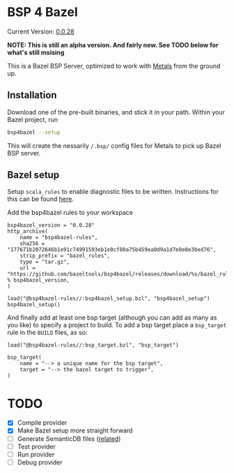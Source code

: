 # BSP 4 Bazel
Current Version: [0.0.28](https://github.com/bazeltools/bsp4bazel/releases/tag/0.0.28)

**NOTE: This is still an alpha version. And fairly new. See TODO below for what's still msising**

This is a Bazel BSP Server, optimized to work with [Metals](https://scalameta.org/metals/) from the ground up.

## Installation

Download one of the pre-built binaries, and stick it in your path. Within your Bazel project, run 

```bash
bsp4bazel --setup
```

This will create the nessarily `/.bsp/` config files for Metals to pick up Bazel BSP server. 

## Bazel setup

Setup `scala_rules` to enable diagnostic files to be written. Instructions for this can be found [here](https://github.com/bazelbuild/rules_scala/blob/master/docs/scala_toolchain.md).

Add the bsp4bazel rules to your workspace

```starlark
bsp4bazel_version = "0.0.28"
http_archive(
    name = "bsp4bazel-rules",
    sha256 = "177671b2072646b1e91c74991593eb1e0cf80a75b459ea0d9a1d7e0e0e3bed76",
    strip_prefix = "bazel_rules",
    type = "tar.gz",
    url = "https://github.com/bazeltools/bsp4bazel/releases/download/%s/bazel_rules.tar.gz" % bsp4bazel_version,
)

load("@bsp4bazel-rules//:bsp4bazel_setup.bzl", "bsp4bazel_setup")
bsp4bazel_setup()
```

And finally add at least one bsp target (although you can add as many as you like) to specify a project to build. To add a bsp target place a `bsp_target` rule in the `BUILD` files, as so:

```starlark
load("@bsp4bazel-rules//:bsp_target.bzl", "bsp_target")

bsp_target(
    name = "--> a unique name for the bsp target",
    target = "--> the bazel target to trigger",
)
```

# TODO

- [x] Compile provider
- [x] Make Bazel setup more straight forward
- [ ] Generate SemanticDB files ([related](https://github.com/bazelbuild/rules_scala/pull/1467))
- [ ] Test provider
- [ ] Run provider
- [ ] Debug provider